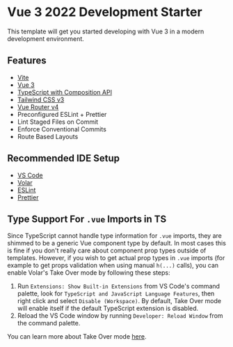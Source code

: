 # Vue 3 2022 Development Starter

This template will get you started developing with Vue 3 in a modern development environment. 

## Features

- [Vite](https://vitejs.dev/guide/)
- [Vue 3](https://vuejs.org/guide/introduction.html)
- [TypeScript with Composition API](https://vuejs.org/guide/typescript/composition-api.html)
- [Tailwind CSS v3](https://tailwindcss.com/docs/configuration)
- [Vue Router v4](https://github.com/vuejs/router)
- Preconfigured ESLint + Prettier
- Lint Staged Files on Commit
- Enforce Conventional Commits
- Route Based Layouts

## Recommended IDE Setup

- [VS Code](https://code.visualstudio.com/)
- [Volar](https://marketplace.visualstudio.com/items?itemName=johnsoncodehk.volar)
- [ESLint](https://marketplace.visualstudio.com/items?itemName=dbaeumer.vscode-eslint)
- [Prettier](https://marketplace.visualstudio.com/items?itemName=esbenp.prettier-vscode)

## Type Support For `.vue` Imports in TS

Since TypeScript cannot handle type information for `.vue` imports, they are shimmed to be a generic Vue component type by default. In most cases this is fine if you don't really care about component prop types outside of templates. However, if you wish to get actual prop types in `.vue` imports (for example to get props validation when using manual `h(...)` calls), you can enable Volar's Take Over mode by following these steps:

1. Run `Extensions: Show Built-in Extensions` from VS Code's command palette, look for `TypeScript and JavaScript Language Features`, then right click and select `Disable (Workspace)`. By default, Take Over mode will enable itself if the default TypeScript extension is disabled.
2. Reload the VS Code window by running `Developer: Reload Window` from the command palette.

You can learn more about Take Over mode [here](https://github.com/johnsoncodehk/volar/discussions/471).
